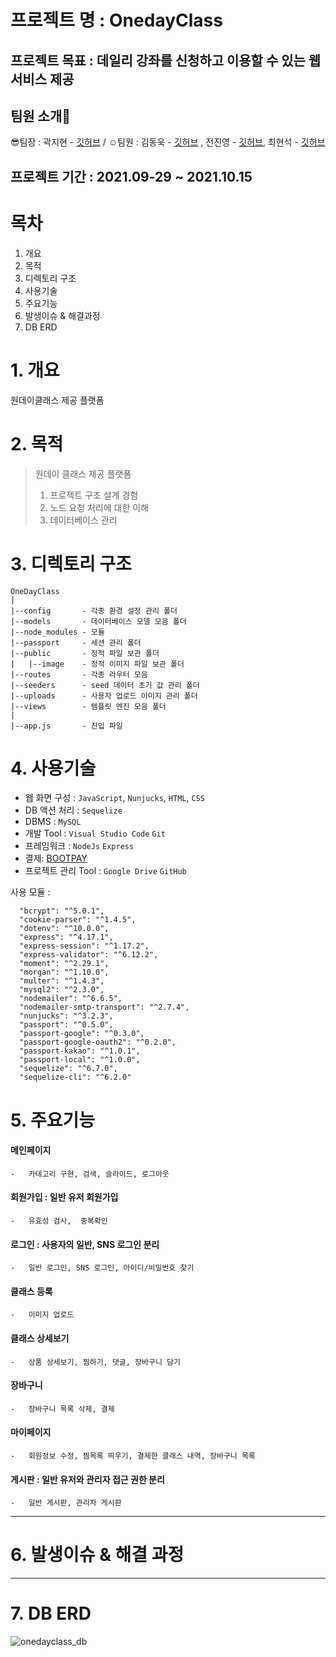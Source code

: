 # 프로젝트 명 : OnedayClass 
## 프로젝트 목표 : 데일리 강좌를 신청하고 이용할 수 있는 웹 서비스 제공
## 팀원 소개🧐
😎팀장 : 곽지현 - [깃허브](https://github.com/TsukinoHikari) / ☺️팀원 : 김동욱 - [깃허브](https://github.com/pier101) , 전진영 - [깃허브](https://github.com/jeonjinoung), 최현석 - [깃허브](https://github.com/Tozinoo)

## 프로젝트 기간 : 2021.09-29 ~ 2021.10.15 

# 목차
1. 개요
2. 목적
3. 디렉토리 구조
4. 사용기술
5. 주요기능
6. 발생이슈 & 해결과정
7. DB ERD
 

# 1. 개요
원데이클래스 제공 플랫폼


# 2. 목적 
> 원데이 클래스 제공 플랫폼
>   1. 프로젝트 구조 설계 경험
>   2. 노드 요청 처리에 대한 이해
>   3. 데이터베이스 관리

# 3. 디렉토리 구조

    OneDayClass
    |
    |--config       - 각종 환경 설정 관리 폴더
    |--models       - 데이터베이스 모델 모음 폴더
    |--node_modules - 모듈
    |--passport     - 세션 관리 폴더
    |--public       - 정적 파일 보관 폴더
    |   |--image    - 정적 이미지 파일 보관 폴더
    |--routes       - 각종 라우터 모음
    |--seeders      - seed 데이터 초기 값 관리 폴더
    |--uploads      - 사용자 업로드 이미지 관리 폴더
    |--views        - 템플릿 엔진 모음 폴더
    |
    |--app.js       - 진입 파일


# 4. 사용기술
-   웹 화면 구성 : `JavaScript`, `Nunjucks`, `HTML`, `CSS`
-   DB 액션 처리 : `Sequelize`
-   DBMS : `MySQL`
-   개발 Tool : `Visual Studio Code` `Git`
-   프레임워크 : `NodeJs` `Express`
-   결제: [BOOTPAY](https://www.bootpay.co.kr)
-   프로젝트 관리 Tool : `Google Drive` `GitHub`


사용 모듈 :  
 ```
   "bcrypt": "^5.0.1",  
   "cookie-parser": "^1.4.5",  
   "dotenv": "^10.0.0",  
   "express": "^4.17.1",  
   "express-session": "^1.17.2",  
   "express-validator": "^6.12.2",  
   "moment": "^2.29.1",  
   "morgan": "^1.10.0",  
   "multer": "^1.4.3",  
   "mysql2": "^2.3.0",  
   "nodemailer": "^6.6.5",  
   "nodemailer-smtp-transport": "^2.7.4",  
   "nunjucks": "^3.2.3",  
   "passport": "^0.5.0",  
   "passport-google": "^0.3.0",  
   "passport-google-oauth2": "^0.2.0",  
   "passport-kakao": "^1.0.1",  
   "passport-local": "^1.0.0",  
   "sequelize": "^6.7.0",  
   "sequelize-cli": "^6.2.0"
   ```
   


# 5. 주요기능
#### 메인페이지
    -   카테고리 구현, 검색, 슬라이드, 로그아웃
#### 회원가입 : 일반 유저 회원가입
    -   유효성 검사,  중복확인
#### 로그인 : 사용자의 일반, SNS 로그인 분리
    -   일반 로그인, SNS 로그인, 아이디/비밀번호 찾기
#### 클래스 등록
    -   이미지 업로드
#### 클래스 상세보기
    -   상품 상세보기, 찜하기, 댓글, 장바구니 담기
#### 장바구니
    -   장바구니 목록 삭제, 결제
#### 마이페이지
    -   회원정보 수정, 찜목록 띄우기, 결제한 클래스 내역, 장바구니 목록
#### 게시판 : 일반 유저와 관리자 접근 권한 분리
    -   일반 게시판, 관리자 게시판













---------------------------------

# 6. 발생이슈 & 해결 과정
---



# 7. DB ERD
![onedayclass_db](https://user-images.githubusercontent.com/85658044/143537708-582d1548-8542-478e-8a95-80069c71f283.png)

